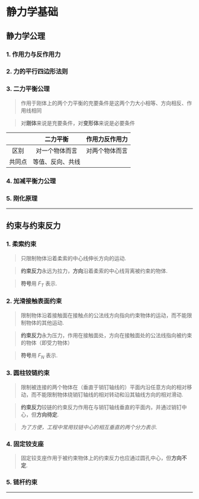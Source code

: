 # 静力学基础
## 静力学公理
### 1. 作用力与反作用力
### 2. 力的平行四边形法则
### 3. 二力平衡公理
> 作用于刚体上的两个力平衡的充要条件是这两个力大小相等、方向相反、作用线相同

> 对**刚体**来说是充要条件，对**变形体**来说是必要条件

||二力平衡|作用力反作用力|
|:---:|:---:|:---:|
|区别|对一个物体而言|对两个物体而言|
|共同点|等值、反向、共线|

### 4. 加减平衡力公理
### 5. 刚化原理
---
## 约束与约束反力
### 1. 柔索约束
> 只限制物体沿着柔索的中心线伸长方向的运动.

> **约束反力**永远为拉力，**方向**沿着柔索的中心线背离被约束的物体.

> **符号**用 $F_T$ 表示.

### 2. 光滑接触表面约束
> 限制物体沿着接触面在接触点的公法线方向指向约束物体的运动，而不能限制物体的其他运动.

> **约束反力**永为压力，作用在接触面处，方向在接触面处的公法线指向被约束的物体（即受力物体）

> **符号**用 $F_N$ 表示.

### 3. 圆柱铰链约束
> 限制被连接的两个物体在（垂直于销钉轴线的）平面内沿任意方向的相对移动，而不能限制物体绕销钉轴线的相对转动和沿其轴线方向的相对滑动.

> **约束反力**铰链的约束反力作用在与销钉轴线垂直的平面内，并通过销钉中心，但**方向待定**.

> *为了方便，工程中常用铰链中心的相互垂直的两个分力表示*.

### 4. 固定铰支座
> 固定铰支座作用于被约束物体上的约束反力也应通过圆孔中心，但**方向不定**.

### 5. 链杆约束
---
